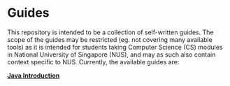 # Guides

This repository is intended to be a collection of self-written guides.
The scope of the guides may be restricted (eg. not covering many available tools) as it is intended for students taking Computer Science (CS) modules in National University of Singapore (NUS), and may as such also contain context specific to NUS.
Currently, the available guides are:

[**Java Introduction**](java/toc.md)
